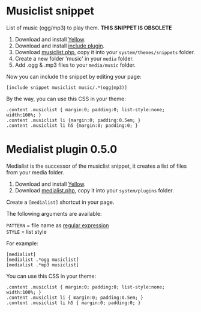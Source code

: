 # Musiclist snippet

List of music (ogg/mp3) to play them. **THIS SNIPPET IS OBSOLETE**

1. Download and install [Yellow](https://github.com/markseu/yellowcms).
2. Download and install [include plugin](https://github.com/markseu/yellowcms-extensions/tree/master/plugins/include).
3. Download [musiclist.php](musiclist.php?raw=true), copy it into your `system/themes/snippets` folder.
4. Create a new folder 'music' in your `media` folder.
5. Add .ogg & .mp3 files to your `media/music` folder.

Now you can include the snippet by editing your page: 

    [include snippet musiclist music/.*(ogg|mp3)]

By the way, you can use this CSS in your theme:

    .content .musiclist { margin:0; padding:0; list-style:none; width:100%; }  
    .content .musiclist li {margin:0; padding:0.5em; }  
    .content .musiclist li h5 {margin:0; padding:0; }

# Medialist plugin 0.5.0

Medialist is the successor of the musiclist snippet, it creates a list of files from your media folder.

1. Download and install [Yellow](https://github.com/datenstrom/yellow/).  
2. Download [medialist.php](medialist.php?raw=true), copy it into your `system/plugins` folder.  

Create a `[medialist]` shortcut in your page.

The following arguments are available:
  
`PATTERN` = file name as [regular expression](https://en.wikipedia.org/wiki/Regular_expression)  
`STYLE` = list style  

For example:

    [medialist]
    [medialist .*ogg musiclist]
    [medialist .*mp3 musiclist]

You can use this CSS in your theme:

    .content .musiclist { margin:0; padding:0; list-style:none; width:100%; }  
    .content .musiclist li { margin:0; padding:0.5em; }  
    .content .musiclist li h5 { margin:0; padding:0; }
